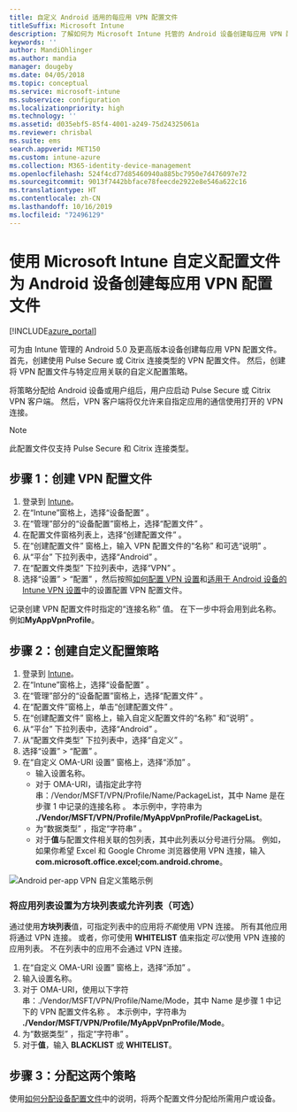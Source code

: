 ```yaml
---
title: 自定义 Android 适用的每应用 VPN 配置文件
titleSuffix: Microsoft Intune
description: 了解如何为 Microsoft Intune 托管的 Android 设备创建每应用 VPN 配置文件。
keywords: ''
author: MandiOhlinger
ms.author: mandia
manager: dougeby
ms.date: 04/05/2018
ms.topic: conceptual
ms.service: microsoft-intune
ms.subservice: configuration
ms.localizationpriority: high
ms.technology: ''
ms.assetid: d035ebf5-85f4-4001-a249-75d24325061a
ms.reviewer: chrisbal
ms.suite: ems
search.appverid: MET150
ms.custom: intune-azure
ms.collection: M365-identity-device-management
ms.openlocfilehash: 524f4cd77d85460940a885bc7950e7d476097e72
ms.sourcegitcommit: 9013f7442bbface78feecde2922e8e546a622c16
ms.translationtype: HT
ms.contentlocale: zh-CN
ms.lasthandoff: 10/16/2019
ms.locfileid: "72496129"
---
```

# <a name="use-a-microsoft-intune-custom-profile-to-create-a-per-app-vpn-profile-for-android-devices"></a>使用 Microsoft Intune 自定义配置文件为 Android 设备创建每应用 VPN 配置文件

[!INCLUDE[azure_portal](../includes/azure_portal.md)]

可为由 Intune 管理的 Android 5.0 及更高版本设备创建每应用 VPN 配置文件。 首先，创建使用 Pulse Secure 或 Citrix 连接类型的 VPN 配置文件。 然后，创建将 VPN 配置文件与特定应用关联的自定义配置策略。

将策略分配给 Android 设备或用户组后，用户应启动 Pulse Secure 或 Citrix VPN 客户端。 然后，VPN 客户端将仅允许来自指定应用的通信使用打开的 VPN 连接。

> [!NOTE]
>
> 此配置文件仅支持 Pulse Secure 和 Citrix 连接类型。


## <a name="step-1-create-a-vpn-profile"></a>步骤 1：创建 VPN 配置文件


1. 登录到 [Intune](https://go.microsoft.com/fwlink/?linkid=2090973)。
3. 在“Intune”窗格上，选择“设备配置”   。
2. 在“管理”部分的“设备配置”窗格上，选择“配置文件”    。
2. 在配置文件窗格列表上，选择“创建配置文件”  。
3. 在“创建配置文件”  窗格上，输入 VPN 配置文件的“名称”  和可选“说明”  。
4. 从“平台”  下拉列表中，选择“Android”  。
5. 在“配置文件类型”  下拉列表中，选择“VPN”  。
3. 选择“设置”   > “配置”  ，然后按照[如何配置 VPN 设置](vpn-settings-configure.md)和[适用于 Android 设备的 Intune VPN 设置](vpn-settings-android.md)中的设置配置 VPN 配置文件。

记录创建 VPN 配置文件时指定的“连接名称”  值。 在下一步中将会用到此名称。 例如**MyAppVpnProfile**。

## <a name="step-2-create-a-custom-configuration-policy"></a>步骤 2：创建自定义配置策略

1. 登录到 [Intune](https://go.microsoft.com/fwlink/?linkid=2090973)。
3. 在“Intune”窗格上，选择“设备配置”   。
2. 在“管理”部分的“设备配置”窗格上，选择“配置文件”    。
3. 在“配置文件”窗格上，单击“创建配置文件”  。
4. 在“创建配置文件”  窗格上，输入自定义配置文件的“名称”  和“说明”  。
5. 从“平台”  下拉列表中，选择“Android”  。
6. 从“配置文件类型”  下拉列表中，选择“自定义”  。
7. 选择“设置”   > “配置”  。
3. 在“自定义 OMA-URI 设置”  窗格上，选择“添加”  。
    - 输入设置名称。
    - 对于 OMA-URI，请指定此字符串：/Vendor/MSFT/VPN/Profile/Name/PackageList，其中 Name 是在步骤 1 中记录的连接名称    。 本示例中，字符串为 **./Vendor/MSFT/VPN/Profile/MyAppVpnProfile/PackageList**。
    - 为“数据类型”  ，指定“字符串”  。
    - 对于**值**与配置文件相关联的包列表，其中此列表以分号进行分隔。 例如，如果你希望 Excel 和 Google Chrome 浏览器使用 VPN 连接，输入 **com.microsoft.office.excel;com.android.chrome**。

![Android per-app VPN 自定义策略示例](./media/android-pulse-secure-per-app-vpn/android_per_app_vpn_oma_uri.png)

### <a name="set-your-app-list-to-blacklist-or-whitelist-optional"></a>将应用列表设置为方块列表或允许列表（可选）
  通过使用**方块列表**值，可指定列表中的应用将*不能*使用 VPN 连接。 所有其他应用将通过 VPN 连接。
或者，你可使用 **WHITELIST** 值来指定*可以*使用 VPN 连接的应用列表。 不在列表中的应用不会通过 VPN 连接。
  1. 在“自定义 OMA-URI 设置”  窗格上，选择“添加”  。
  2. 输入设置名称。
  3. 对于 OMA-URI，使用以下字符串：./Vendor/MSFT/VPN/Profile/Name/Mode，其中 Name 是步骤 1 中记下的 VPN 配置文件名称    。 本示例中，字符串为 **./Vendor/MSFT/VPN/Profile/MyAppVpnProfile/Mode**。
  4. 为“数据类型”  ，指定“字符串”  。
  5. 对于**值**，输入 **BLACKLIST** 或 **WHITELIST**。



## <a name="step-3-assign-both-policies"></a>步骤 3：分配这两个策略

使用[如何分配设备配置文件](device-profile-assign.md)中的说明，将两个配置文件分配给所需用户或设备。
